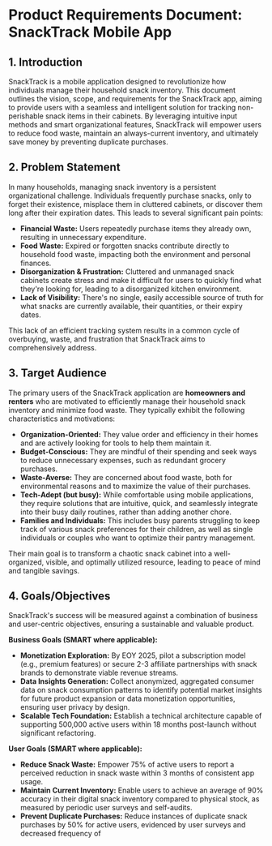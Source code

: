 # Product Requirements Document: SnackTrack Mobile App

## 1. Introduction

SnackTrack is a mobile application designed to revolutionize how individuals manage their household snack inventory. This document outlines the vision, scope, and requirements for the SnackTrack app, aiming to provide users with a seamless and intelligent solution for tracking non-perishable snack items in their cabinets. By leveraging intuitive input methods and smart organizational features, SnackTrack will empower users to reduce food waste, maintain an always-current inventory, and ultimately save money by preventing duplicate purchases.

## 2. Problem Statement

In many households, managing snack inventory is a persistent organizational challenge. Individuals frequently purchase snacks, only to forget their existence, misplace them in cluttered cabinets, or discover them long after their expiration dates. This leads to several significant pain points:

*   **Financial Waste:** Users repeatedly purchase items they already own, resulting in unnecessary expenditure.
*   **Food Waste:** Expired or forgotten snacks contribute directly to household food waste, impacting both the environment and personal finances.
*   **Disorganization & Frustration:** Cluttered and unmanaged snack cabinets create stress and make it difficult for users to quickly find what they're looking for, leading to a disorganized kitchen environment.
*   **Lack of Visibility:** There's no single, easily accessible source of truth for what snacks are currently available, their quantities, or their expiry dates.

This lack of an efficient tracking system results in a common cycle of overbuying, waste, and frustration that SnackTrack aims to comprehensively address.

## 3. Target Audience

The primary users of the SnackTrack application are **homeowners and renters** who are motivated to efficiently manage their household snack inventory and minimize food waste. They typically exhibit the following characteristics and motivations:

*   **Organization-Oriented:** They value order and efficiency in their homes and are actively looking for tools to help them maintain it.
*   **Budget-Conscious:** They are mindful of their spending and seek ways to reduce unnecessary expenses, such as redundant grocery purchases.
*   **Waste-Averse:** They are concerned about food waste, both for environmental reasons and to maximize the value of their purchases.
*   **Tech-Adept (but busy):** While comfortable using mobile applications, they require solutions that are intuitive, quick, and seamlessly integrate into their busy daily routines, rather than adding another chore.
*   **Families and Individuals:** This includes busy parents struggling to keep track of various snack preferences for their children, as well as single individuals or couples who want to optimize their pantry management.

Their main goal is to transform a chaotic snack cabinet into a well-organized, visible, and optimally utilized resource, leading to peace of mind and tangible savings.

## 4. Goals/Objectives

SnackTrack's success will be measured against a combination of business and user-centric objectives, ensuring a sustainable and valuable product.

**Business Goals (SMART where applicable):**

*   **Monetization Exploration:** By EOY 2025, pilot a subscription model (e.g., premium features) or secure 2-3 affiliate partnerships with snack brands to demonstrate viable revenue streams.
*   **Data Insights Generation:** Collect anonymized, aggregated consumer data on snack consumption patterns to identify potential market insights for future product expansion or data monetization opportunities, ensuring user privacy by design.
*   **Scalable Tech Foundation:** Establish a technical architecture capable of supporting 500,000 active users within 18 months post-launch without significant refactoring.

**User Goals (SMART where applicable):**

*   **Reduce Snack Waste:** Empower 75% of active users to report a perceived reduction in snack waste within 3 months of consistent app usage.
*   **Maintain Current Inventory:** Enable users to achieve an average of 90% accuracy in their digital snack inventory compared to physical stock, as measured by periodic user surveys and self-audits.
*   **Prevent Duplicate Purchases:** Reduce instances of duplicate snack purchases by 50% for active users, evidenced by user surveys and decreased frequency of 